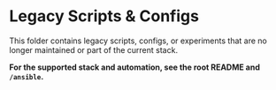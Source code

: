 # Legacy Scripts & Configs

This folder contains legacy scripts, configs, or experiments that are no longer maintained or part of the current stack.

**For the supported stack and automation, see the root README and `/ansible`.**

